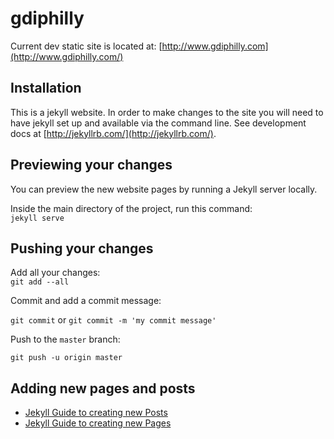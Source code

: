 # gdiphilly

Current dev static site is located at:
[http://www.gdiphilly.com](http://www.gdiphilly.com/)

## Installation

This is a jekyll website. In order to make changes to the site you will need to have jekyll set up and available via the command line.
See development docs at [http://jekyllrb.com/](http://jekyllrb.com/).

## Previewing your changes

You can preview the new website pages by running a Jekyll server locally. 

Inside the main directory of the project, run this command:  
`jekyll serve`


## Pushing your changes

Add all your changes:  
`git add --all`

Commit and add a commit message:

`git commit` or `git commit -m 'my commit message'`

Push to the `master` branch:

`git push -u origin master`

## Adding new pages and posts

- [Jekyll Guide to creating new Posts](http://jekyllrb.com/docs/posts/)
- [Jekyll Guide to creating new Pages](http://jekyllrb.com/docs/pages/)

